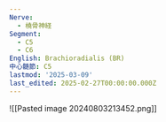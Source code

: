 ```yaml
---
Nerve:
  - 橈骨神経
Segment:
  - C5
  - C6
English: Brachioradialis (BR)
中心髄節: C5
lastmod: '2025-03-09'
last_edited: 2025-02-27T00:00:00.000Z
---
```


![[Pasted image 20240803213452.png]]
